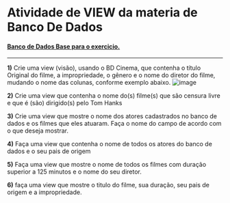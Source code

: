 # Atividade de VIEW da materia de Banco De Dados

#### [Banco de Dados Base para o exercicio.](./cinema.sql)

---

**1)** Crie uma view (visão), usando o BD Cinema, que contenha o título Original do filme, a impropriedade, o gênero e o nome do diretor do filme, mudando o nome das colunas, conforme exemplo abaixo.
![image](https://github.com/CodyKoInABox/cinemaVIEW/assets/125526050/4ff7e12e-64a7-4bfc-a34b-013910613758)


**2)** Crie uma view que contenha o nome do(s) filme(s) que são censura livre e que é (são) dirigido(s) pelo Tom Hanks

**3)** Crie uma view que mostre o nome dos atores cadastrados no banco de dados e os filmes que eles atuaram. Faça o nome do campo de acordo com o que deseja mostrar.

**4)** Faça uma view que contenha o nome de todos os atores do banco de dados e o seu pais de origem

**5)** Faça uma view que mostre o nome de todos os filmes com duração superior a 125 minutos e o nome do seu diretor.

**6)** faça uma view que mostre o titulo do filme, sua duração, seu pais de origem e a impropriedade.

